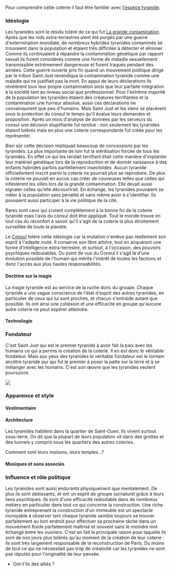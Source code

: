 Pour comprendre cette coterie il faut être familier avec [l'espèce tyranide](L'espèce-tyranide).

### Idéologie
Les tyranides sont le résidu toléré de ce qui fut [La grande contamination](La-grande-contamination). Après que les nids extra-terrestres aient été purgés par une guerre d'extermination mondiale, de nombreux hybrides tyranides contaminés se trouvaient dans la population et étaient très difficiles à détecter et éliminer. Comme ils continuaient à répandre la contamination génétique par rapport sexuel ils furent considérés comme une forme de maladie sexuellement transmissible extrêmement dangereuse et furent traqués pendant des années. Cette guerre ouverte pris fin quand un mouvement politique dirigé par le tribun Saint Just revendiqua la contamination tyranide comme une maladie qui ne justifiait pas la mort. En appui de leurs déclarations ils révélèrent tous leur propre contamination ainsi que leur parfaite intégration à la société tant au niveau social que professionnel. Pour l'extrême majorité de la population les tyranides étaient des créatures terrifiantes et la contamination une horreur absolue, aussi ces déclarations ne convainquirent que peu d'humains. Mais Saint Just et les siens se placèrent sous la protection du consul le temps qu'il évalue leurs demandes et proposition. Après un mois d'analyse de données par les serveurs du consul une décision stupéfiante fut rendue : non seulement les tyranides étaient tolérés mais en plus une coterie correspondante fut créée pour les représenter.

Bien sûr cette décision impliquait beaucoup de concessions par les tyranides. La plus importante de loin fut la stérilisation forcée de tous les tyranides. En effet ce qui les rendait terrifiant était cette manière d'implanter leur matériel génétique lors de la reproduction et de donner naissance à des enfants hybrides parfois partiellement insectoïdes. Aucun tyranide officiellement inscrit parmi la coterie ne pourrait plus se reproduire. De plus la coterie ne pouvait en aucun cas créer de couveuses telles que celles qui infestèrent les villes lors de la grande contamination. Elle devait aussi signaler celles qu'elle découvrirait. En échange, les tyranides pouvaient se mêler à la population sans pénalité et sans même avoir à s'identifier. Ils pouvaient aussi participer à la vie politique de la cité.

Rares sont ceux qui croient complètement à la bonne foi de la coterie tyranide mais l'avis du consul doit être appliqué. Tout le monde trouve en tout cas du réconfort à savoir qu'il s'agit de la coterie la plus étroitement surveillée de toute la planète.

Le [Consul](Consul) tolère cette idéologie car la mutation n'enlève pas réellement son esprit à l'adepte muté. Il conserve son libre arbitre, tout en acquérant une forme d'intelligence extra-terrestre, et surtout, à l'occasion, des pouvoirs psychiques redoutables. Du point de vue du Consul il s'agit là d'une évolution possible de l'humain qui mérite l'intérêt de toutes les factions et donc l'accès aux plus hautes responsabilités.

#### Doctrine sur la magie
La magie tyranide est au service de la ruche donc du groupe. Chaque tyranide a une vague conscience de l'état d'esprit des autres tyranides, en particulier de ceux qui lui sont proches, et chacun s'entraide autant que possible. Ils ont ainsi une cohésion et une efficacité en groupe qu'aucune autre coterie ne peut espérer atteindre.

#### Technologie

### Fondateur
C'est Saint Just qui est le premier tyranide à avoir fait la paix avec les humains ce qui a permis la création de la coterie. Il en est donc le véritable fondateur. Mais aux yeux des tyranides le véritable fondateur est le lointain ancêtre tyranide pur qui fut le premier à poser la patte sur la terre et à se mélanger avec les humains. C'est son œuvre que les tyranides veulent poursuivre.

![](https://vignette.wikia.nocookie.net/warhammer40k/images/6/62/Patriarch.jpg/revision/latest?cb=20180215061625)

### Apparence et style

#### Vestimentaire

#### Architecture
Les tyranides habitent dans la quartier de Saint-Ouen. Ils vivent surtout sous-terre. On dit que la plupart de leurs population vit dans des grottes et des tunnels y compris sous les quartiers des autres coteries.

Comment sont leurs maisons, leurs temples...?

#### Musiques et sons associés

### Influence et rôle politique

Les tyranides sont aussi endurants physiquement que mentalement. De plus ils sont obéissants, et ont un esprit de groupe surnaturel grâce à leurs liens psychiques. Ils sont d'une efficacité redoutable dans de nombreux métiers en particulier dans tout ce qui concerne la construction. Une riche tyranide entreprenant la construction d'un immeuble est un spectacle incroyable à observer tant chaque tyranide semble toujours se trouver parfaitement au bon endroit pour effectuer sa prochaine tâche dans un mouvement fluide parfaitement maîtrisé et souvent sans le moindre mot échangé entre les ouvriers. C'est en fait la principale raison pour laquelle ils sont de nos jours plus tolérés qu'au moment de la création de leur coterie : ils sont très largement responsable de la reconstruction de Paris. Du moins de tout ce qui ne nécessitait pas trop de créativité car les tyranides ne sont pas réputés pour l'originalité de leur pensée.

 * Ont-t'ils des alliés ?